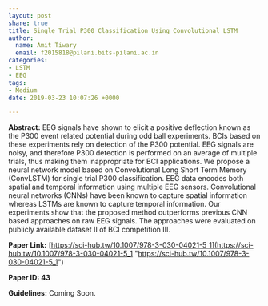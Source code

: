 ```yaml
---
layout: post
share: true
title: Single Trial P300 Classification Using Convolutional LSTM
author:
  name: Amit Tiwary
  email: f2015818@pilani.bits-pilani.ac.in
categories:
- LSTM
- EEG
tags:
- Medium
date: 2019-03-23 10:07:26 +0000

---
```

**Abstract:** EEG signals have shown to elicit a positive deflection known as the P300 event related potential during odd ball experiments. BCIs based on these experiments rely on detection of the P300 potential. EEG signals are noisy, and therefore P300 detection is performed on an average of multiple trials, thus making them inappropriate for BCI applications. We propose a neural network model based on Convolutional Long Short Term Memory (ConvLSTM) for single trial P300 classification. EEG data encodes both spatial and temporal information using multiple EEG sensors. Convolutional neural networks (CNNs) have been known to capture spatial information whereas LSTMs are known to capture temporal information. Our experiments show that the proposed method outperforms previous CNN based approaches on raw EEG signals. The approaches were evaluated on publicly available dataset II of BCI competition III.

**Paper Link:** [https://sci-hub.tw/10.1007/978-3-030-04021-5_1](https://sci-hub.tw/10.1007/978-3-030-04021-5_1 "https://sci-hub.tw/10.1007/978-3-030-04021-5_1")

**Paper ID: 43**

**Guidelines:** Coming Soon.